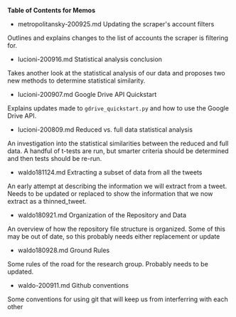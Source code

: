 **Table of Contents for Memos**

* metropolitansky-200925.md    Updating the scraper's account filters

Outlines and explains changes to the list of accounts the scraper is filtering for.

* lucioni-200916.md    Statistical analysis conclusion

Takes another look at the statistical analysis of our data and proposes two new methods to determine statistical similarity.

* lucioni-200907.md    Google Drive API Quickstart

Explains updates made to `gdrive_quickstart.py` and how to use the Google Drive API.

* lucioni-200809.md    Reduced vs. full data statistical analysis

An investigation into the statistical similarities between the reduced and full data. A handful of t-tests are run, but smarter criteria should be determined and then tests should be re-run.

* waldo181124.md    Extracting a subset of data from all the tweets

An early attempt at describing the information we will extract from a tweet. Needs to be updated or replaced to show the information that we now extract as a thinned_tweet.

* waldo180921.md    Organization of the Repository and Data

An overview of how the repository file structure is organized. Some of this may be out of date, so this probably needs either replacement or update

* waldo180928.md    Ground Rules

Some rules of the road for the research group. Probably needs to be updated.

* waldo-200911.md    Github conventions

Some conventions for using git that will keep us from interferring with each other
